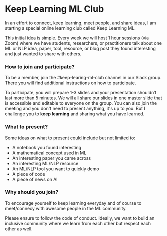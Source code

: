 # Keep Learning ML Club

In an effort to connect, keep learning, meet people, and share ideas, I am starting a special online learning club called Keep Learning ML. 

This initial idea is simple. Every week we will host 1 hour sessions (via Zoom) where we have students, researchers, or practitioners talk about one ML or NLP idea, paper, tool, resource, or blog post they found interesting and just wanted to share with others. 

### How to join and participate?

To be a member, join the #keep-learing-ml-club channel in our Slack group. There you will find additional instructions on how to participate. 

To participate, you will prepare 1-3 slides and your presentation shouldn’t last more than 5 minutes. We will all share our slides in one master slide that is accessible and editable to everyone on the group. You can also join the meeting and you don't need to present anything, it's up to you. But I challenge you to **keep learning** and sharing what you have learned.  

### What to present?

Some ideas on what to present could include but not limited to:
- A notebook you found interesting
- A mathematical concept used in ML
- An interesting paper you came across
- An interesting ML/NLP resource
- An ML/NLP tool you want to quickly demo
- A piece of code
- A piece of news on AI

### Why should you join? 

To encourage yourself to keep learning everyday and of course to meet/connecy with awesome people in the ML community.

Please ensure to follow the code of conduct. Ideally, we want to build an inclusive community where we learn from each other but respect each other as well.






